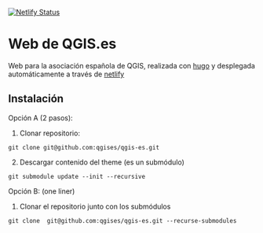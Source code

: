 [![Netlify Status](https://api.netlify.com/api/v1/badges/5b49ad89-1104-405a-b500-91b2a082b9f7/deploy-status)](https://app.netlify.com/sites/qgises/deploys)

# Web de QGIS.es

Web para la asociación española de QGIS, realizada con [hugo](https://gohugo.io) y desplegada automáticamente a través de [netlify](https://netlify.com)


## Instalación


Opción A (2 pasos):

1. Clonar repositorio:
```
git clone git@github.com:qgises/qgis-es.git
```
2. Descargar contenido del theme (es un submódulo)
```
git submodule update --init --recursive
```

Opción B: (one liner)

1. Clonar el repositorio junto con los submódulos
```
git clone  git@github.com:qgises/qgis-es.git --recurse-submodules
```